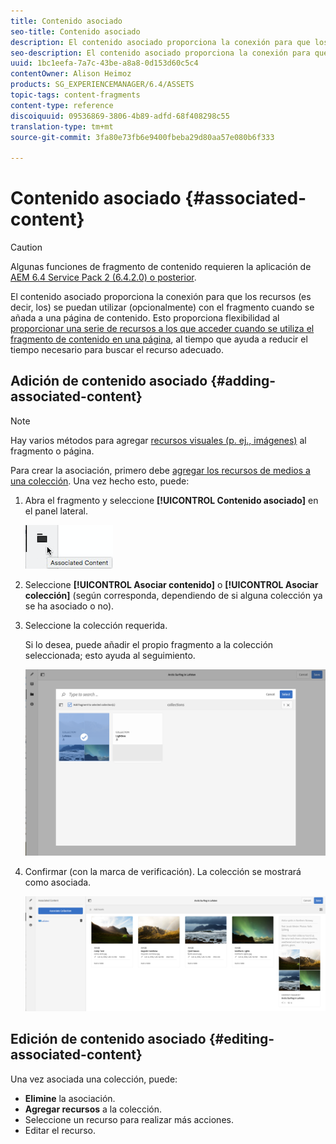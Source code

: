 ```yaml
---
title: Contenido asociado
seo-title: Contenido asociado
description: El contenido asociado proporciona la conexión para que los recursos se puedan utilizar (opcionalmente) con el fragmento cuando se añada a una página de contenido.
seo-description: El contenido asociado proporciona la conexión para que los recursos se puedan utilizar (opcionalmente) con el fragmento cuando se añada a una página de contenido.
uuid: 1bc1eefa-7a7c-43be-a8a8-0d153d60c5c4
contentOwner: Alison Heimoz
products: SG_EXPERIENCEMANAGER/6.4/ASSETS
topic-tags: content-fragments
content-type: reference
discoiquuid: 09536869-3806-4b89-adfd-68f408298c55
translation-type: tm+mt
source-git-commit: 3fa80e73fb6e9400fbeba29d80aa57e080b6f333

---
```



# Contenido asociado {#associated-content}

>[!CAUTION]
>
>Algunas funciones de fragmento de contenido requieren la aplicación de [AEM 6.4 Service Pack 2 (6.4.2.0) o posterior](/help/release-notes/sp-release-notes.md).

El contenido asociado proporciona la conexión para que los recursos (es decir, los) se puedan utilizar (opcionalmente) con el fragmento cuando se añada a una página de contenido. Esto proporciona flexibilidad al [proporcionar una serie de recursos a los que acceder cuando se utiliza el fragmento de contenido en una página](/help/sites-authoring/content-fragments.md#using-associated-content), al tiempo que ayuda a reducir el tiempo necesario para buscar el recurso adecuado.

## Adición de contenido asociado {#adding-associated-content}

>[!NOTE]
>
>Hay varios métodos para agregar [recursos visuales (p. ej., imágenes)](content-fragments.md#fragments-with-visual-assets) al fragmento o página.

Para crear la asociación, primero debe [agregar los recursos de medios a una colección](managing-collections-touch-ui.md#adding-assets-to-a-collection). Una vez hecho esto, puede:

1. Abra el fragmento y seleccione **[!UICONTROL Contenido asociado]** en el panel lateral.

   ![chlimage_1-207](assets/chlimage_1-207.png)

1. Seleccione **[!UICONTROL Asociar contenido]** o **[!UICONTROL Asociar colección]** (según corresponda, dependiendo de si alguna colección ya se ha asociado o no).
1. Seleccione la colección requerida.

   Si lo desea, puede añadir el propio fragmento a la colección seleccionada; esto ayuda al seguimiento.

   ![cfm-6420-04](assets/cfm-6420-04.png)

1. Confirmar (con la marca de verificación). La colección se mostrará como asociada.

   ![cfm-6420-05](assets/cfm-6420-05.png)

## Edición de contenido asociado {#editing-associated-content}

Una vez asociada una colección, puede:

* **Elimine** la asociación.
* **Agregar recursos** a la colección.
* Seleccione un recurso para realizar más acciones.
* Editar el recurso.

